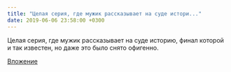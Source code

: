 ```yaml
---
title: "Целая серия, где мужик рассказывает на суде истори..."
date: 2019-06-06 23:58:00 +0300
---
```


Целая серия, где мужик рассказывает на суде историю, финал которой и так известен, но даже это было снято офигенно.

[Вложение](/assets/vk_photos/3/-JD2W-CO0Ao.jpg)

